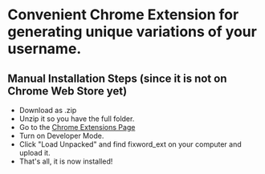 # Convenient Chrome Extension for generating unique variations of your username.

<h2>Manual Installation Steps (since it is not on Chrome Web Store yet)</h2>

- Download as .zip
- Unzip it so you have the full folder.
- Go to the [Chrome Extensions Page](chrome://extensions/)
- Turn on Developer Mode.
- Click "Load Unpacked" and find fixword_ext on your computer and upload it. 
- That's all, it is now installed! 



